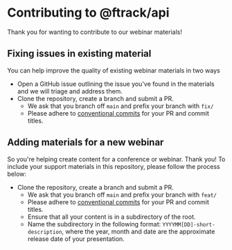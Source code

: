 # Contributing to @ftrack/api

Thank you for wanting to contribute to our webinar materials!

## Fixing issues in existing material

You can help improve the quality of existing webinar materials in two ways

- Open a GitHub issue outlining the issue you've found in the materials and we will triage and address them.
- Clone the repository, create a branch and submit a PR.
  - We ask that you branch off `main` and prefix your branch with `fix/`
  - Please adhere to [conventional commits](https://www.conventionalcommits.org/en/v1.0.0/) for your PR and commit titles.

## Adding materials for a new webinar

So you're helping create content for a conference or webinar. Thank you! To include your support materials in this repository, please follow the process below:

- Clone the repository, create a branch and submit a PR.
  - We ask that you branch off `main` and prefix your branch with `feat/`
  - Please adhere to [conventional commits](https://www.conventionalcommits.org/en/v1.0.0/) for your PR and commit titles.
  - Ensure that all your content is in a subdirectory of the root.
  - Name the subdirectory in the following format: `YYYYMM[DD]-short-description`, where the year, month and date are the approximate release date of your presentation.
